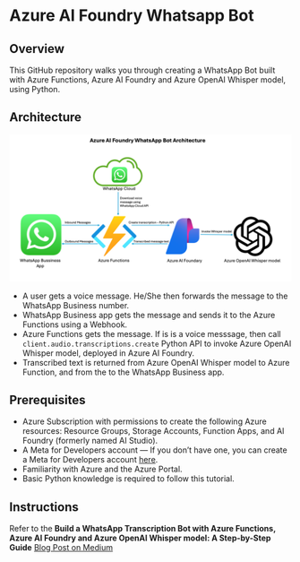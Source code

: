 # Azure AI Foundry Whatsapp Bot

## Overview 
This GitHub repository walks you through creating a WhatsApp Bot built with Azure Functions, Azure AI Foundry and Azure OpenAI Whisper model, using Python.

## Architecture

![Architecture](img/architecture.png)

 - A user gets a voice message. He/She then forwards the message to the WhatsApp Business number. 
 - WhatsApp Business app gets the message and sends it to the Azure Functions using a Webhook.
 - Azure Functions gets the message. If is is a voice messsage, then call `client.audio.transcriptions.create` Python API to invoke Azure OpenAI Whisper model, deployed in Azure AI Foundry.
 - Transcribed text is returned from Azure OpenAI Whisper model to Azure Function, and from the to the WhatsApp Business app.

## Prerequisites

 - Azure Subscription with permissions to create the following Azure resources: Resource Groups, Storage Accounts, Function Apps, and AI Foundry (formerly named AI Studio).
 - A Meta for Developers account — If you don’t have one, you can create a Meta for Developers account [here](https://developers.facebook.com/).
 - Familiarity with Azure and the Azure Portal.
 - Basic Python knowledge is required to follow this tutorial.


## Instructions

Refer to the **Build a WhatsApp Transcription Bot with Azure Functions, Azure AI Foundry and Azure OpenAI Whisper model: A Step-by-Step Guide** [Blog Post on Medium](https://medium.com/@eitansela/build-a-whatsapp-transcription-bot-with-azure-functions-azure-ai-foundry-and-azure-openai-whisper-8617bbaae821)

